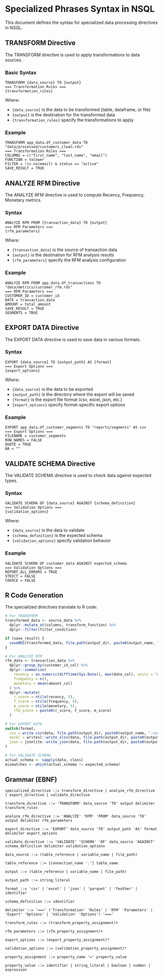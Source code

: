 # Specialized Phrases Syntax in NSQL

This document defines the syntax for specialized data processing directives in NSQL.

## TRANSFORM Directive

The TRANSFORM directive is used to apply transformations to data sources.

### Basic Syntax

```
TRANSFORM {data_source} TO {output}
=== Transformation Rules ===
{transformation_rules}
```

Where:
- `{data_source}` is the data to be transformed (table, dataframe, or file)
- `{output}` is the destination for the transformed data
- `{transformation_rules}` specify the transformations to apply

### Example

```
TRANSFORM app_data.df_customer_data TO "data/processed/customers_clean.rds"
=== Transformation Rules ===
COLUMNS = c("first_name", "last_name", "email")
FUNCTION = tolower
FILTER = !is.na(email) & status == "active"
SAVE_RESULT = TRUE
```

## ANALYZE RFM Directive

The ANALYZE RFM directive is used to compute Recency, Frequency, Monetary metrics.

### Syntax

```
ANALYZE RFM FROM {transaction_data} TO {output}
=== RFM Parameters ===
{rfm_parameters}
```

Where:
- `{transaction_data}` is the source of transaction data
- `{output}` is the destination for RFM analysis results
- `{rfm_parameters}` specify the RFM analysis configuration

### Example

```
ANALYZE RFM FROM app_data.df_transactions TO "data/metrics/customer_rfm.rds"
=== RFM Parameters ===
CUSTOMER_ID = customer_id
DATE = transaction_date
AMOUNT = total_amount
SAVE_RESULT = TRUE
SEGMENTS = TRUE
```

## EXPORT DATA Directive

The EXPORT DATA directive is used to save data in various formats.

### Syntax

```
EXPORT {data_source} TO {output_path} AS {format}
=== Export Options ===
{export_options}
```

Where:
- `{data_source}` is the data to be exported
- `{output_path}` is the directory where the export will be saved
- `{format}` is the export file format (csv, excel, json, etc.)
- `{export_options}` specify format-specific export options

### Example

```
EXPORT app_data.df_customer_segments TO "reports/segments" AS csv
=== Export Options ===
FILENAME = customer_segments
ROW_NAMES = FALSE
QUOTE = TRUE
NA = ""
```

## VALIDATE SCHEMA Directive

The VALIDATE SCHEMA directive is used to check data against expected types.

### Syntax

```
VALIDATE SCHEMA OF {data_source} AGAINST {schema_definition}
=== Validation Options ===
{validation_options}
```

Where:
- `{data_source}` is the data to validate
- `{schema_definition}` is the expected schema
- `{validation_options}` specify validation behavior

### Example

```
VALIDATE SCHEMA OF customer_data AGAINST expected_schema
=== Validation Options ===
REPORT_ALL_ERRORS = TRUE
STRICT = FALSE
COERCE = FALSE
```

## R Code Generation

The specialized directives translate to R code:

```r
# For TRANSFORM
transformed_data <- source_data %>%
  dplyr::mutate_at(columns, transform_function) %>%
  dplyr::filter(filter_condition)

if (save_result) {
  saveRDS(transformed_data, file.path(output_dir, paste0(output_name, ".rds")))
}

# For ANALYZE RFM
rfm_data <- transaction_data %>%
  dplyr::group_by(customer_id_col) %>%
  dplyr::summarize(
    recency = as.numeric(difftime(Sys.Date(), max(date_col), units = "days")),
    frequency = n(),
    monetary = mean(amount_col)
  ) %>%
  dplyr::mutate(
    r_score = ntile(recency, 5),
    f_score = ntile(frequency, 5),
    m_score = ntile(monetary, 5),
    rfm_score = paste0(r_score, f_score, m_score)
  )

# For EXPORT DATA
switch(format,
  csv = write.csv(data, file.path(output_dir, paste0(output_name, ".csv")), row.names = FALSE),
  excel = writexl::write_xlsx(data, file.path(output_dir, paste0(output_name, ".xlsx"))),
  json = jsonlite::write_json(data, file.path(output_dir, paste0(output_name, ".json")))
)

# For VALIDATE SCHEMA
actual_schema <- sapply(data, class)
mismatches <- which(actual_schema != expected_schema)
```

## Grammar (EBNF)

```ebnf
specialized_directive ::= transform_directive | analyze_rfm_directive | export_directive | validate_directive

transform_directive ::= 'TRANSFORM' data_source 'TO' output delimiter transform_rules

analyze_rfm_directive ::= 'ANALYZE' 'RFM' 'FROM' data_source 'TO' output delimiter rfm_parameters

export_directive ::= 'EXPORT' data_source 'TO' output_path 'AS' format delimiter export_options

validate_directive ::= 'VALIDATE' 'SCHEMA' 'OF' data_source 'AGAINST' schema_definition delimiter validation_options

data_source ::= (table_reference | variable_name | file_path)

table_reference ::= [connection_name '.'] table_name

output ::= (table_reference | variable_name | file_path)

output_path ::= string_literal

format ::= 'csv' | 'excel' | 'json' | 'parquet' | 'feather' | identifier

schema_definition ::= identifier

delimiter ::= '===' ('Transformation' 'Rules' | 'RFM' 'Parameters' | 'Export' 'Options' | 'Validation' 'Options') '==='

transform_rules ::= (transform_property_assignment)+

rfm_parameters ::= (rfm_property_assignment)+

export_options ::= (export_property_assignment)*

validation_options ::= (validation_property_assignment)*

property_assignment ::= property_name '=' property_value

property_value ::= identifier | string_literal | boolean | number | expression
```